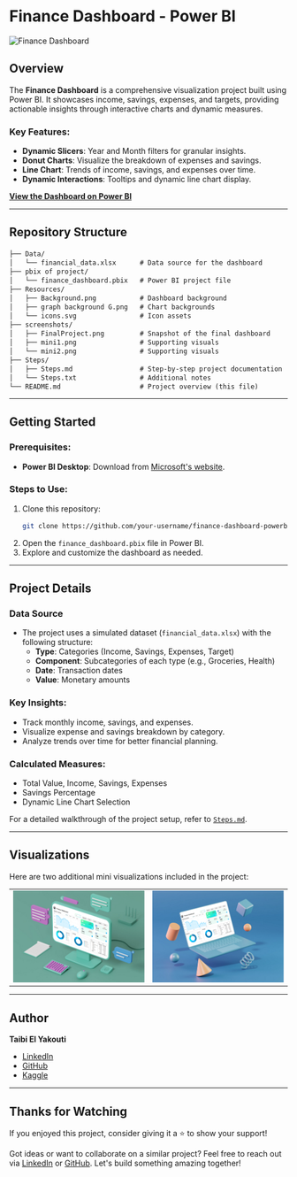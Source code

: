 # Finance Dashboard - Power BI
![Finance Dashboard](screenshots/Front.png)

## Overview
The **Finance Dashboard** is a comprehensive visualization project built using Power BI. It showcases income, savings, expenses, and targets, providing actionable insights through interactive charts and dynamic measures.

### Key Features:
- **Dynamic Slicers**: Year and Month filters for granular insights.
- **Donut Charts**: Visualize the breakdown of expenses and savings.
- **Line Chart**: Trends of income, savings, and expenses over time.
- **Dynamic Interactions**: Tooltips and dynamic line chart display.

[**View the Dashboard on Power BI**](https://app.powerbi.com/view?r=eyJrIjoiNGMyYjI2NzEtNjhmMi00NjNkLWJiM2YtOGRkYTU3MTg2NjkyIiwidCI6IjFjOTU3MTRkLTczMWEtNDVmZS04YjY2LWMwNTI2MmY4OGZjZSJ9)

---

## Repository Structure
```plaintext
├── Data/
│   └── financial_data.xlsx      # Data source for the dashboard
├── pbix of project/
│   └── finance_dashboard.pbix   # Power BI project file
├── Resources/
│   ├── Background.png           # Dashboard background
│   ├── graph background G.png   # Chart backgrounds
│   └── icons.svg                # Icon assets
├── screenshots/
│   ├── FinalProject.png         # Snapshot of the final dashboard
│   ├── mini1.png                # Supporting visuals
│   └── mini2.png                # Supporting visuals
├── Steps/
│   ├── Steps.md                 # Step-by-step project documentation
│   └── Steps.txt                # Additional notes
└── README.md                    # Project overview (this file)
```

---

## Getting Started

### Prerequisites:
- **Power BI Desktop**: Download from [Microsoft's website](https://powerbi.microsoft.com/desktop/).

### Steps to Use:
1. Clone this repository:
   ```bash
   git clone https://github.com/your-username/finance-dashboard-powerbi.git
   ```
2. Open the `finance_dashboard.pbix` file in Power BI.
3. Explore and customize the dashboard as needed.

---

## Project Details

### Data Source
- The project uses a simulated dataset (`financial_data.xlsx`) with the following structure:
  - **Type**: Categories (Income, Savings, Expenses, Target)
  - **Component**: Subcategories of each type (e.g., Groceries, Health)
  - **Date**: Transaction dates
  - **Value**: Monetary amounts

### Key Insights:
- Track monthly income, savings, and expenses.
- Visualize expense and savings breakdown by category.
- Analyze trends over time for better financial planning.

### Calculated Measures:
- Total Value, Income, Savings, Expenses
- Savings Percentage
- Dynamic Line Chart Selection

For a detailed walkthrough of the project setup, refer to [`Steps.md`](Steps/Steps.md).

---

## Visualizations
Here are two additional mini visualizations included in the project:

<div align="center">
  <table>
    <tr>
      <td><img src="screenshots/mini1.png" alt="Donut Chart 1" width="300"></td>
      <td><img src="screenshots/mini2.png" alt="Donut Chart 2" width="300"></td>
    </tr>
  </table>
</div>


---

## Author
**Taibi El Yakouti**  
- [LinkedIn](https://www.linkedin.com/in/xdweb/)  
- [GitHub](https://github.com/xDweeb)  
- [Kaggle](https://www.kaggle.com/xdweeb)  

---

## Thanks for Watching  
If you enjoyed this project, consider giving it a ⭐ to show your support!  

Got ideas or want to collaborate on a similar project? Feel free to reach out via [LinkedIn](https://www.linkedin.com/in/xdweb/) or [GitHub](https://github.com/xDweeb). Let's build something amazing together!

